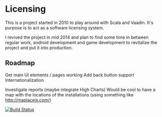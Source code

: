 Licensing
=========

This is a project started in 2010 to play around with Scala and Vaadin. It's purpose is to act as a software licensing system.

I revived the project in mid 2014 and plan to find some time in between regular work, android development and game development to revitalize the project and put it into production.

Roadmap
-------

Get main UI elements / pages working
Add back button support
Internationalization

Investigate reports (maybe integrate High Charts)
Would be cool to have a map with the locations of the installations (using something like http://maplacejs.com/)

[![Build Status](https://travis-ci.org/manicmonkey/licensing.svg?branch=master)](https://travis-ci.org/manicmonkey/licensing)